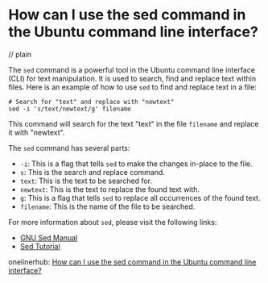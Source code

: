 # How can I use the sed command in the Ubuntu command line interface?
// plain

The `sed` command is a powerful tool in the Ubuntu command line interface (CLI) for text manipulation. It is used to search, find and replace text within files. Here is an example of how to use `sed` to find and replace text in a file:

```
# Search for "text" and replace with "newtext"
sed -i 's/text/newtext/g' filename
```

This command will search for the text "text" in the file `filename` and replace it with "newtext".

The `sed` command has several parts:
* `-i`: This is a flag that tells `sed` to make the changes in-place to the file.
* `s`: This is the search and replace command.
* `text`: This is the text to be searched for.
* `newtext`: This is the text to replace the found text with.
* `g`: This is a flag that tells `sed` to replace all occurrences of the found text.
* `filename`: This is the name of the file to be searched.

For more information about `sed`, please visit the following links:
* [GNU Sed Manual](https://www.gnu.org/software/sed/manual/sed.html)
* [Sed Tutorial](https://www.grymoire.com/Unix/Sed.html)

onelinerhub: [How can I use the sed command in the Ubuntu command line interface?](https://onelinerhub.com/cli-sed/how-can-i-use-the-sed-command-in-the-ubuntu-command-line-interface)
